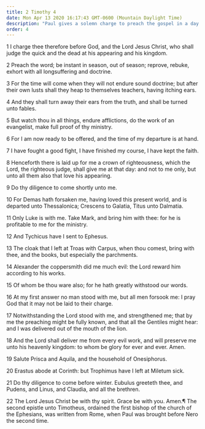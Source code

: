 ```yaml
---
title: 2 Timothy 4
date: Mon Apr 13 2020 16:17:43 GMT-0600 (Mountain Daylight Time)
description: "Paul gives a solemn charge to preach the gospel in a day of apostasy—Paul and all Saints are assured of exaltation."
order: 4
---
```


1 I charge thee therefore before God, and the Lord Jesus Christ, who shall judge the quick and the dead at his appearing and his kingdom.

2 Preach the word; be instant in season, out of season; reprove, rebuke, exhort with all longsuffering and doctrine.

3 For the time will come when they will not endure sound doctrine; but after their own lusts shall they heap to themselves teachers, having itching ears.

4 And they shall turn away their ears from the truth, and shall be turned unto fables.

5 But watch thou in all things, endure afflictions, do the work of an evangelist, make full proof of thy ministry.

6 For I am now ready to be offered, and the time of my departure is at hand.

7 I have fought a good fight, I have finished my course, I have kept the faith.

8 Henceforth there is laid up for me a crown of righteousness, which the Lord, the righteous judge, shall give me at that day: and not to me only, but unto all them also that love his appearing.

9 Do thy diligence to come shortly unto me.

10 For Demas hath forsaken me, having loved this present world, and is departed unto Thessalonica; Crescens to Galatia, Titus unto Dalmatia.

11 Only Luke is with me. Take Mark, and bring him with thee: for he is profitable to me for the ministry.

12 And Tychicus have I sent to Ephesus.

13 The cloak that I left at Troas with Carpus, when thou comest, bring with thee, and the books, but especially the parchments.

14 Alexander the coppersmith did me much evil: the Lord reward him according to his works.

15 Of whom be thou ware also; for he hath greatly withstood our words.

16 At my first answer no man stood with me, but all men forsook me: I pray God that it may not be laid to their charge.

17 Notwithstanding the Lord stood with me, and strengthened me; that by me the preaching might be fully known, and that all the Gentiles might hear: and I was delivered out of the mouth of the lion.

18 And the Lord shall deliver me from every evil work, and will preserve me unto his heavenly kingdom: to whom be glory for ever and ever. Amen.

19 Salute Prisca and Aquila, and the household of Onesiphorus.

20 Erastus abode at Corinth: but Trophimus have I left at Miletum sick.

21 Do thy diligence to come before winter. Eubulus greeteth thee, and Pudens, and Linus, and Claudia, and all the brethren.

22 The Lord Jesus Christ be with thy spirit. Grace be with you. Amen.¶ The second epistle unto Timotheus, ordained the first bishop of the church of the Ephesians, was written from Rome, when Paul was brought before Nero the second time.
